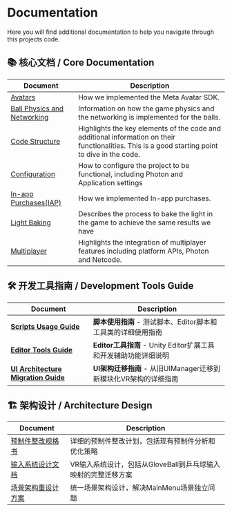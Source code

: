 ﻿# Documentation

Here you will find additional documentation to help you navigate through this projects code.

## 📚 核心文档 / Core Documentation

|Document|Description|
|-|-|
|[Avatars](./Avatars.md)|How we implemented the Meta Avatar SDK.|
|[Ball Physics and Networking](./BallPhysicsAndNetworking.md)|Information on how the game physics and the networking is implemented for the balls.|
|[Code Structure](./CodeStructure.md)|Highlights the key elements of the code and additional information on their functionalities. This is a good starting point to dive in the code.|
|[Configuration](./Configuration.md)|How to configure the project to be functional, including Photon and Application settings|
|[In-app Purchases(IAP)](./IAP.md)|How we implemented In-app purchases.|
|[Light Baking](./LightBaking.md)|Describes the process to bake the light in the game to achieve the same results we have|
|[Multiplayer](./Multiplayer.md)|Highlights the integration of multiplayer features including platform APIs, Photon and Netcode.|

## 🛠️ 开发工具指南 / Development Tools Guide

|Document|Description|
|-|-|
|[**Scripts Usage Guide**](./Scripts_Usage_Guide.md)|**脚本使用指南** - 测试脚本、Editor脚本和工具类的详细使用指南|
|[**Editor Tools Guide**](./Editor_Tools_Guide.md)|**Editor工具指南** - Unity Editor扩展工具和开发辅助功能详细说明|
|[**UI Architecture Migration Guide**](./UI_Architecture_Migration_Guide.md)|**UI架构迁移指南** - 从旧UIManager迁移到新模块化VR架构的详细指南|

## 🏗️ 架构设计 / Architecture Design

|Document|Description|
|-|-|
|[预制件整改规格书](./预制件整改规格书.md)|详细的预制件整改计划，包括现有预制件分析和优化策略|
|[输入系统设计文档](./输入系统设计文档.md)|VR输入系统设计，包括从GloveBall到乒乓球输入映射的完整迁移方案|
|[场景架构重设计方案](./场景架构重设计方案.md)|统一场景架构设计，解决MainMenu场景独立问题|
